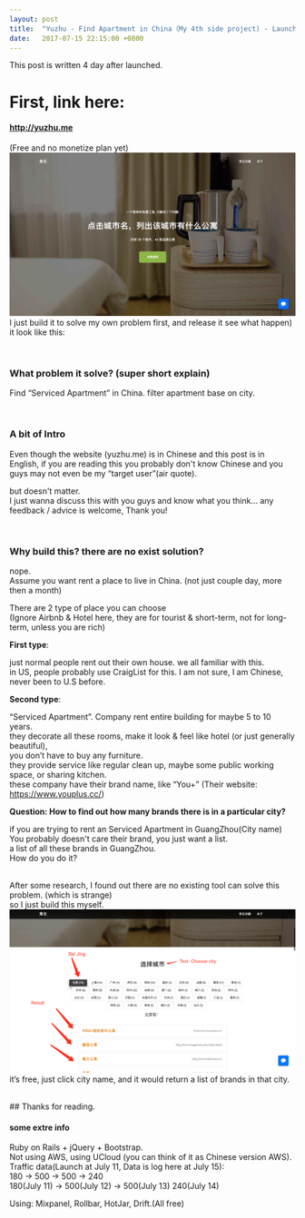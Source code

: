 ```yaml
---
layout: post
title:  "Yuzhu - Find Apartment in China（My 4th side project) - Launched at July 11, 2017"
date:   2017-07-15 22:15:00 +0800
---
```


This post is written 4 day after launched.

# First, link here:
#### <a href="http://yuzhu.me" target="_blank">http://yuzhu.me</a>
(Free and no monetize plan yet)   
![yuzhu landing page, top section](/images/yuzhu/yuzhu-landing-top.jpg)
I just build it to solve my own problem first, and release it see what happen)
it look like this:  

<br/>


### What problem it solve?  (super short explain)
Find “Serviced Apartment” in China. filter apartment base on city.

<br/>


### A bit of Intro
Even though the website (yuzhu.me) is in Chinese and this post is in English, if you are reading this you probably don't know Chinese and you guys may not even be my “target user”(air quote).

but doesn't matter.    
I just wanna discuss this with you guys and know what you think… any feedback / advice is welcome, Thank you!

<br/>

### Why build this? there are no exist solution?
nope.  
Assume you want rent a place to live in China. (not just couple day, more then a month)

There are 2 type of place you can choose      
(Ignore Airbnb & Hotel here, they are for tourist & short-term, not for long-term, unless you are rich)

**First type**:  

just normal people rent out their own house. we all familiar with this.   
in US, people probably use CraigList for this. I am not sure, I am Chinese, never been to U.S before.  

**Second type**:  

“Serviced Apartment”. Company rent entire building for maybe 5 to 10 years.  
they decorate all these rooms, make it look & feel like hotel (or just generally beautiful),   
you don’t have to buy any furniture.   
they provide service like regular clean up, maybe some public working space, or sharing kitchen.  
these company have their brand name, like “You+”  (Their website: <a href="https://www.youplus.cc/" target="_blank">https://www.youplus.cc/</a>)


**Question: How to find out how many brands there is in a particular city?**

if you are trying to rent an Serviced Apartment in GuangZhou(City name)  
You probably doesn't care their brand, you just want a list.  
a list of all these brands in GuangZhou.   
How do you do it?  
<br/>

After some research, I found out there are no existing tool can solve this problem. (which is strange)  
so I just build this myself.
![yuzhu landing page, the part that have actual useful function](/images/yuzhu/yuzhu-feature.png)
it’s free, just click city name, and it would return a list of brands in that city.


<br/>
## Thanks for reading.
<br/>



#### some extre info
Ruby on Rails + jQuery + Bootstrap.  
Not using AWS, using UCloud (you can think of it as Chinese version AWS).   
Traffic data(Launch at July 11, Data is log here at July 15):   
180 -> 500 -> 500 -> 240    
180(July 11)  -> 500(July 12) -> 500(July 13) 240(July 14)

Using: Mixpanel, Rollbar, HotJar, Drift.(All free)
